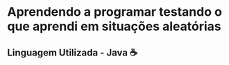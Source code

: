 # Aprendendo a programar testando o que aprendi em situações aleatórias
## Linguagem Utilizada - Java ☕

